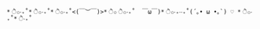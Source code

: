 	* ੈ✩‧₊˚* ੈ✩‧₊˚* ੈ✩‧₊˚<(￣︶￣)>* ੈ✩ ੈ✩‧₊˚	￣ω￣)* ੈ✩‧₊‧‧₊˚(´｡• ω •｡`) ♡ * ੈ✩‧₊˚* ੈ‧₊˚
<!--
**jaimesk8/jaimesk8** is a ✨ _special_ ✨ repository because its `README.md` (this file) appears on your GitHub profile.

Here are some ideas to get you started:

- Currently studing IT Engineer 
- Currently learning ...
- Coder Skater 
- ojaimemarinho@gmail.com it me up! Ready to work!
-->
